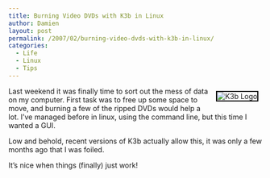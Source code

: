 ```yaml
---
title: Burning Video DVDs with K3b in Linux
author: Damien
layout: post
permalink: /2007/02/burning-video-dvds-with-k3b-in-linux/
categories:
  - Life
  - Linux
  - Tips
---
```

<img src="http://omad.net/wp-content/uploads/2007/02/k3b.jpg" alt="K3b Logo" style="border: 2px solid black; margin: 8px; float: right" />Last weekend it was finally time to sort out the mess of data on my computer. First task was to free up some space to move, and burning a few of the ripped DVDs would help a lot. I&#8217;ve managed before in linux, using the command line, but this time I wanted a GUI.

Low and behold, recent versions of K3b actually allow this, it was only a few months ago that I was foiled.

It&#8217;s nice when things (finally) just work!